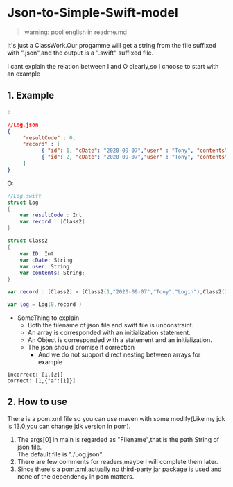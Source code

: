 # Json-to-Simple-Swift-model
> warning: pool english in readme.md<br/>

It's just a ClassWork.Our progamme will get a string from the file suffixed with ".json",and the output is a ".swift" suffixed file.

I cant explain the relation between I and O clearly,so I choose to start with an example
## 1. Example

I:
```json
//Log.json
{ 
     "resultCode" : 0, 
     "record" : [
           { "id": 1, "cDate": "2020-09-07","user" : "Tony", "contents": "Login"},
           { "id": 2, "cDate": "2020-09-07","user" : "Tony", "contents": "Logout"} 
     ]
}
```

O:
```swift
//Log.swift
struct Log
{
    var resultCode : Int
    var record : [Class2]
}

struct Class2
{
    var ID: Int
    var cDate: String
    var user: String
    var contents: String;
}

var record : [Class2] = [Class2(1,"2020-09-07","Tony","Login"),Class2(2,"2020-09-07","Tony","Logout")]

var log = Log(0,record )

```
* SomeThing to explain
  * Both the filename of json file and swift file is unconstraint.
  * An array is corresponded with an initialization statement.
  * An Object is corresponded with a statement and an initialization.
  * The json should promise it correction
    * And we do not support direct nesting between arrays
    for example
```
incorrect: [1,[2]]
correct: [1,{"a":[1]}]
```
## 2. How to use
There is a pom.xml file so you can use maven with some modify(Like my jdk is 13.0,you can change jdk version in pom).
1. The args[0] in main is regarded as "Filename",that is the path String of json file.
<br/>The default file is "./Log.json".
2. There are few comments for readers,maybe I will complete them later.
3. Since there's a pom.xml,actually no third-party jar package is used and none of the dependency in pom matters.
